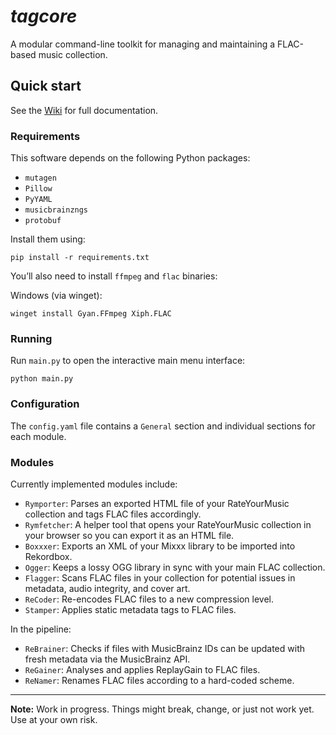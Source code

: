 # ***tagcore***

A modular command-line toolkit for managing and maintaining a FLAC-based music collection.

## Quick start

See the [Wiki](https://github.com/user21172121683/tagcore/wiki) for full documentation.

### Requirements

This software depends on the following Python packages:

- `mutagen`
- `Pillow`
- `PyYAML`
- `musicbrainzngs`
- `protobuf`

Install them using:

    pip install -r requirements.txt

You’ll also need to install `ffmpeg` and `flac` binaries:

Windows (via winget):

    winget install Gyan.FFmpeg Xiph.FLAC

### Running

Run `main.py` to open the interactive main menu interface:

    python main.py

### Configuration

The `config.yaml` file contains a `General` section and individual sections for each module.

### Modules

Currently implemented modules include:

- `Rymporter`: Parses an exported HTML file of your RateYourMusic collection and tags FLAC files accordingly.
- `Rymfetcher`: A helper tool that opens your RateYourMusic collection in your browser so you can export it as an HTML file.
- `Boxxxer`: Exports an XML of your Mixxx library to be imported into Rekordbox.
- `Ogger`: Keeps a lossy OGG library in sync with your main FLAC collection.
- `Flagger`: Scans FLAC files in your collection for potential issues in metadata, audio integrity, and cover art.
- `ReCoder`: Re-encodes FLAC files to a new compression level.
- `Stamper`: Applies static metadata tags to FLAC files.

In the pipeline:

- `ReBrainer`: Checks if files with MusicBrainz IDs can be updated with fresh metadata via the MusicBrainz API.
- `ReGainer`: Analyses and applies ReplayGain to FLAC files.
- `ReNamer`: Renames FLAC files according to a hard-coded scheme.

---

**Note:** Work in progress. Things might break, change, or just not work yet. Use at your own risk.
